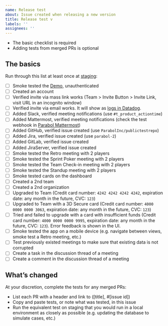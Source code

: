 ```yaml
---
name: Release test
about: Issue created when releasing a new version
title: Release test v
labels: ''
assignees: ''
---
```


- The basic checklist is required
- Adding tests from merged PRs is optional

## The basics

Run through this list at least once at [staging](https://action.parabol.fun):

- [ ] Smoke tested the [Demo](https://action.parabol.fun/retrospective-demo), unauthenticated
- [ ] Created an account
- [ ] Verified invite via mass link works (Team > Invite Button > Invite Link, visit URL in an incognito window)
- [ ] Verified invite via email works. It will show as [logs in Datadog](https://app.datadoghq.com/logs?query=kube_namespace%3Aparabol%20env%3Astaging%20&cols=host%2Cservice&index=%2A&messageDisplay=inline&refresh_mode=sliding&storage=hot&stream_sort=desc&viz=stream&from_ts=1699266779323&to_ts=1699267679323&live=true).
- [ ] Added Slack, verified meeting notifications (use `#t_product_actiontime`)
- [ ] Added Mattermost, verified meeting notifications (check the test webhook in [Parabol Mattermost](https://mattermost.parabol.co/product/integrations/incoming_webhooks))
- [ ] Added GitHub, verified issue created (use `ParabolInc/publictestrepo`)
- [ ] Added Jira, verified issue created (use `parabol-2`)
- [ ] Added GitLab, verified issue created
- [ ] Added JiraServer, verified issue created
- [ ] Smoke tested the Retro meeting with 2 players
- [ ] Smoke tested the Sprint Poker meeting with 2 players
- [ ] Smoke tested the Team Check-in meeting with 2 players
- [ ] Smoke tested the Standup meeting with 2 players
- [ ] Smoke tested cards on the dashboard
- [ ] Created a 2nd team
- [ ] Created a 2nd organization
- [ ] Upgraded to Team (Credit card number: `4242 4242 4242 4242`, expiration date: any month in the future, CVC: `123`)
- [ ] Upgraded to Team with a 3D Secure card (Credit card number: `4000 0000 0000 3063`, expiration date: any month in the future, CVC: `123`)
- [ ] Tried and failed to upgrade with a card with insufficient funds (Credit card number: `4000 0000 0000 9995`, expiration date: any month in the future, CVC: `123`). Error feedback is shown in the UI.
- [ ] Smoke tested the app on a mobile device (e.g. navigate between views, smoke test a Retro meeting, etc.)
- [ ] Test previously existed meetings to make sure that existing data is not corrupted
- [ ] Create a task in the discussion thread of a meeting
- [ ] Create a comment in the discussion thread of a meeting

## What’s changed

At your discretion, complete the tests for any merged PRs:

- List each PR with a header and link to ([title], #[issue id])
- Copy and paste tests, or note what was tested, in this issue
- Run the equivalent test on staging that you would run in a local environment as closely as possible (e.g. updating the database to simulate cases, etc.)
